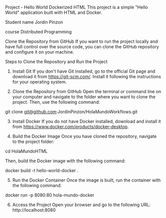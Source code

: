 Project - Hello World Dockerized HTML
This project is a simple "Hello World" application built with HTML and Docker.

Student name
Jordin Pinzon

course
Distributed Programming

Clone the Repository from GitHub
If you want to run the project locally and have full control over the source code, you can clone the GitHub repository and configure it on your machine.

Steps to Clone the Repository and Run the Project

1. Install Git
If you don't have Git installed, go to the official Git page and download it from https://git-scm.com/. Install it following the instructions for your operating system.

2. Clone the Repository from GitHub
Open the terminal or command line on your computer and navigate to the folder where you want to clone the project. Then, use the following command:

git clone git@github.com:JordinPinzon/HolaMundoWorkflows.git

3. Install Docker
If you do not have Docker installed, download and install it from https://www.docker.com/products/docker-desktop.

4. Build the Docker Image
Once you have cloned the repository, navigate to the project folder:

cd HolaMundoHTML

Then, build the Docker image with the following command:

docker build -t hello-world-docker .

5. Run the Docker Container
Once the image is built, run the container with the following command:

docker run -p 8080:80 hola-mundo-docker

6. Access the Project
Open your browser and go to the following URL:
http://localhost:8080
